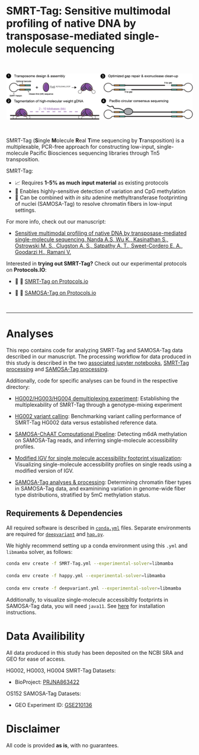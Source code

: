 # SMRT-Tag: Sensitive multimodal profiling of native DNA by transposase-mediated single-molecule sequencing
<br>
<p align="center">
<img src="img/logo_parallel.png" alt="SMRT-Tag workflow" width=1000/>
</p>

<br>

SMRT-Tag (**S**ingle **M**olecule **R**eal **T**ime sequencing by **T**ransposition) is a multiplexable, PCR-free approach for constructing low-input, single-molecule Pacific Biosciences sequencing libraries through Tn5 transposition.

 SMRT-Tag:
 * 📈 Requires **1-5% as much input material** as existing protocols 
 * 🔎 Enables highly-sensitive detection of variation and CpG methylation
 * 🧪 Can be combined with _in_ _situ_ adenine methyltransferase footprinting of nuclei (SAMOSA-Tag) to resolve chromatin fibers in low-input settings.

For more info, check out our manuscript:

* [Sensitive multimodal profiling of native DNA by transposase-mediated single-molecule sequencing.  Nanda A.S, Wu K., Kasinathan S., Ostrowski M. S., Clugston A. S., Satpathy A. T., Sweet-Cordero E. A., Goodarzi H., Ramani V.](link)

Interested in **trying out SMRT-Tag?** Check out our experimental protocols on **Protocols.IO**:

* 🧬 📕 [SMRT-Tag on Protocols.io](link)

* 🧫 📕 [SAMOSA-Tag on Protocols.io](link)

<br>

---

# Analyses
This repo contains code for analyzing SMRT-Tag and SAMOSA-Tag data described in our manuscript. The processing workflow for data produced in this study is described in the two [associated jupyter notebooks](./notebooks/), [SMRT-Tag processing](./notebooks/SMRT-Tag_processing.ipynb) and [SAMOSA-Tag processing](./notebooks/SAMOSA-Tag_processing.ipynb).

Additionally, code for specific analyses can be found in the respective directory:

* [HG002/HG003/HG004 demultiplexing experiment](./demultiplex_genotype/README.md): Establishing the multiplexability of SMRT-Tag through a genotype-mixing experiment

* [HG002 variant calling](./variant_calling/README.md): Benchmarking variant calling performance of SMRT-Tag HG002 data versus established reference data. 

* [SAMOSA-ChAAT Computational Pipeline](./samosa-chaat/README.md): Detecting m6dA methylation on SAMOSA-Tag reads, and inferring single-molecule accessibility profiles. 

* [Modified IGV for single molecule accessibility footprint visualization](./igv-vis/README.md): Visualizing single-molecule accessibility profiles on single reads using a modified version of IGV.  

* [SAMOSA-Tag analyses & processing](./samosa_tag/README.md): Determining chromatin fiber types in SAMOSA-Tag data, and examinining variation in genome-wide fiber type distributions, stratified by 5mC methylation status.


## Requirements & Dependencies
All required software is described in [<code>conda.yml</code>](./envs/SMRT-Tag.yml) files. Separate environments are required for [`deepvariant`](./envs/deepvariant.yml) and [`hap.py`](./envs/happy.yml).

 We highly recommend setting up a conda environment using this <code>.yml</code> and <code>libmamba</code> solver, as follows:

```bash
conda env create -f SMRT-Tag.yml --experimental-solver=libmamba

conda env create -f happy.yml --experimental-solver=libmamba

conda env create -f deepvariant.yml --experimental-solver=libmamba
```

Additionally, to visualize single-molecule accessibiltly footprints in SAMOSA-Tag data, you will need <code>java11</code>. See [here](./igv-vis/README.md) for installation instructions.


# Data Availibility
All data produced in this study has been deposited on the NCBI SRA and GEO for ease of access.

HG002, HG003, HG004 SMRT-Tag Datasets:

* BioProject: [PRJNA863422](https://dataview.ncbi.nlm.nih.gov/object/PRJNA863422?reviewer=r09bii7m1mrad4ge0fjihq2n7g)


OS152 SAMOSA-Tag Datasets:

* GEO Experiment ID: [GSE210136](https://www.ncbi.nlm.nih.gov/geo/query/acc.cgi?acc=GSE210136)


# Disclaimer
All code is provided **as is**, with no guarantees. 

